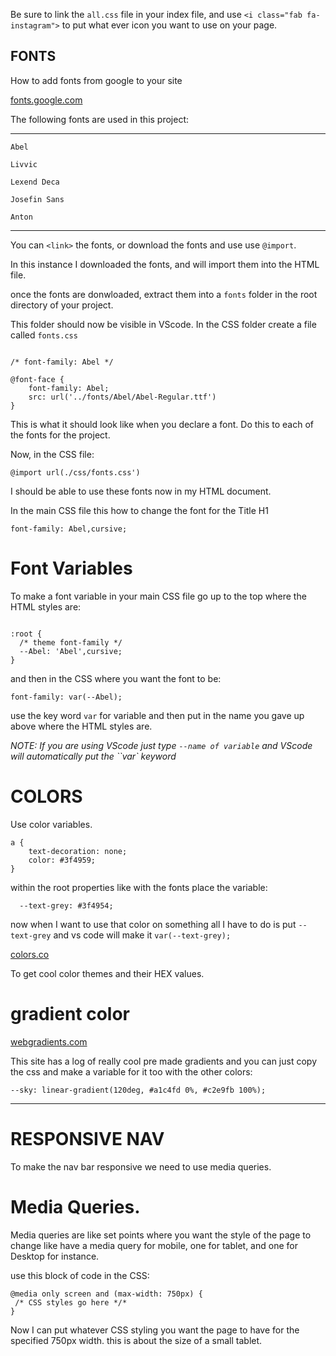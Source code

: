 <!-- continuing the font awesome from file on desktop -->

Be sure to link the `all.css` file in your index file, and 
use `<i class="fab fa-instagram">` to put what ever icon you want to use on your page.

## FONTS


How to add fonts from google to your site

[fonts.google.com](http://fonts.google.com)

The following fonts are used in this project:

---
`Abel`

`Livvic`

`Lexend Deca`

`Josefin Sans`

`Anton`

---


You can `<link>` the fonts, or download the fonts and use use `@import`.


In this instance I downloaded the fonts, and will import them into the HTML file.

once the fonts are donwloaded, extract them into a `fonts` folder in the root directory of your project.

This folder should now be visible in VScode.
In the CSS folder create a file called `fonts.css`

```

/* font-family: Abel */

@font-face {
    font-family: Abel;
    src: url('../fonts/Abel/Abel-Regular.ttf')
}

```  
This is what it should look like when you declare a font. Do this to each of the fonts for the project.
 
Now, in the CSS file:

`@import url(./css/fonts.css')`
 
I should be able to use these fonts now in my HTML document.
 
In the main CSS file this how to change the font for the Title H1
 
`font-family: Abel,cursive;`

# Font Variables 
 
 To make a font variable in your main CSS file go up to the top where the HTML styles are:  

```

:root {
  /* theme font-family */
  --Abel: 'Abel',cursive;
}

```

and then in the CSS where you want the font to be:

`font-family: var(--Abel);` 

use the key word `var` for variable and then put in the name you gave up above where the HTML styles are.

*NOTE: If you are using VScode just type `--name of variable` and VScode will automatically put the ``var` keyword* 


# COLORS

Use color variables.

```
a {
	text-decoration: none;
	color: #3f4959;
}
```

within the root properties like with the fonts place the variable:

`  --text-grey: #3f4954;`

now when I want to use that color on something all I have to do is put `--text-grey` and vs code will make it `var(--text-grey);`

[colors.co](http://colors.co)

To get cool color themes and their HEX values.

# gradient color

[webgradients.com](http:/webgradients.com)
  
This site has a log of really cool pre made gradients and you can just copy the css and make a variable for it too with the other colors:

`--sky: linear-gradient(120deg, #a1c4fd 0%, #c2e9fb 100%);`

---

<!-- added nav hover effect on links and social -->

# RESPONSIVE NAV

To make the nav bar responsive we need to use media queries.

# Media Queries.

Media queries are like set points where you want the style of the page to change like have a media query for mobile, one for tablet, and one for Desktop for instance.

use this block of code in the CSS:

```
@media only screen and (max-width: 750px) {
 /* CSS styles go here */* 
}
```

Now I can put whatever CSS styling you want the page to have for the specified 750px width. this is about the size of a small tablet.

